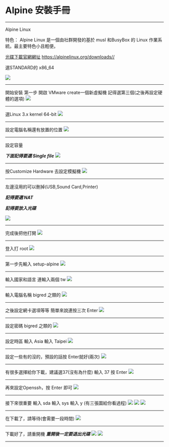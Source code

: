 # Alpine 安裝手冊


---
Alpine Linux

特色：
Alpine Linux
是一個由社群開發的基於 musl 和BusyBox 的 Linux 作業系統。最主要特色小且輕便。


[光碟下載官網網址](https://alpinelinux.org/downloads//)
https://alpinelinux.org/downloads//

選STANDARD的 x86_64

![](https://i.imgur.com/yYkfExs.png)



---

開始安裝
第一步
開啟 VMware
create一個新虛擬機
記得選第三個(之後再設定硬體的選項)
![](https://i.imgur.com/oPAmjoU.png)


---
選Linux 3.x kernel 64-bit
![](https://i.imgur.com/XDxm0Ec.png)


---

設定電腦名稱還有放置的位置
![](https://i.imgur.com/oJ1830x.png)


---

設定容量

***下面記得要選 Single file***
![](https://i.imgur.com/7SPe2hm.png)


---

按Customize Hardware 去設定模擬機
![](https://i.imgur.com/jq31S5u.png)


---

左邊沒用的可以刪掉(USB,Sound Card,Printer)

***記得要選 NAT***

***記得要放入光碟***

![](https://i.imgur.com/dKlOCqq.png)


---

完成後把他打開
![](https://i.imgur.com/EnAQf3R.png)

---


登入打 root
![](https://i.imgur.com/RcymkZF.png)


---

第一步先輸入 setup-alpine
![](https://i.imgur.com/3W2uI2R.png)


---

輸入國家和語言
連輸入兩個 tw
![](https://i.imgur.com/BwbG6Sf.png)


---

輸入電腦名稱 bigred 之類的
![](https://i.imgur.com/xzsoM9c.png)


---

之後設定網卡選項等等
簡單來說連按三次 Enter
![](https://i.imgur.com/0gT4xg9.png)


---

設定密碼 bigred 之類的
![](https://i.imgur.com/la9Fyz5.png)


---

設定時區
輸入 Asia
輸入 Taipei
![](https://i.imgur.com/JYXtekH.png)


---

設定一些有的沒的，預設的話按 Enter就好(兩次)
![](https://i.imgur.com/zIPnEHb.png)


---

有很多選擇給你下載，建議選37(沒有為什麼)
輸入 37 按 Enter
![](https://i.imgur.com/a41gIY6.png)


---

再來設定Openssh，按 Enter 即可
![](https://i.imgur.com/Hfule2O.png)


---

接下來很重要
輸入 sda 
輸入 sys
輸入 y
(有三張圖給你看過程)
![](https://i.imgur.com/9ab7sZN.png)
![](https://i.imgur.com/8hCRPeT.png)
![](https://i.imgur.com/Zf2Z1vy.png)


---

在下載了，請等待(會需要一段時間)
![](https://i.imgur.com/uv1jxOP.png)



---

下載好了，請重開機
***重開後一定要退出光碟***
![](https://i.imgur.com/A3fXPc4.png)
![](https://i.imgur.com/80wYTxq.png)


---

